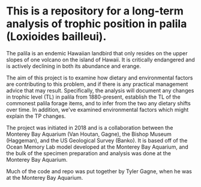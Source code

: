 # This is a repository for a long-term analysis of trophic position in palila (Loxioides bailleui). 

The palila is an endemic Hawaiian landbird that only resides on the upper slopes of one volcano on the island of Hawaii. It is critically endangered and is actively declining in both its abundance and erange. 

The aim of this project is to examine how dietary and environmental factors are contributing to this problem, and if there is any practical management advice that may result. Specifically, the analysis will document any changes in trophic level (TL) in palila from 1880-present, establish the TL of the commonest palila forage items, and to infer from the two any dietary shifts over time. In addition, we've examined environmental factors which might explain the TP changes. 

The project was initiated in 2018 and is a collaboration between the Monterey Bay Aquarium (Van Houtan, Gagne), the Bishop Museum (Haggeman), and the US Geological Survey (Banko). It is based off of the Ocean Memory Lab model developed at the Monterey Bay Aquarium, and the bulk of the specimen preparation and analysis was done at the Monterey Bay Aquarium. 

Much of the code and repo was put together by Tyler Gagne, when he was at the Monterey Bay Aquarium.  
